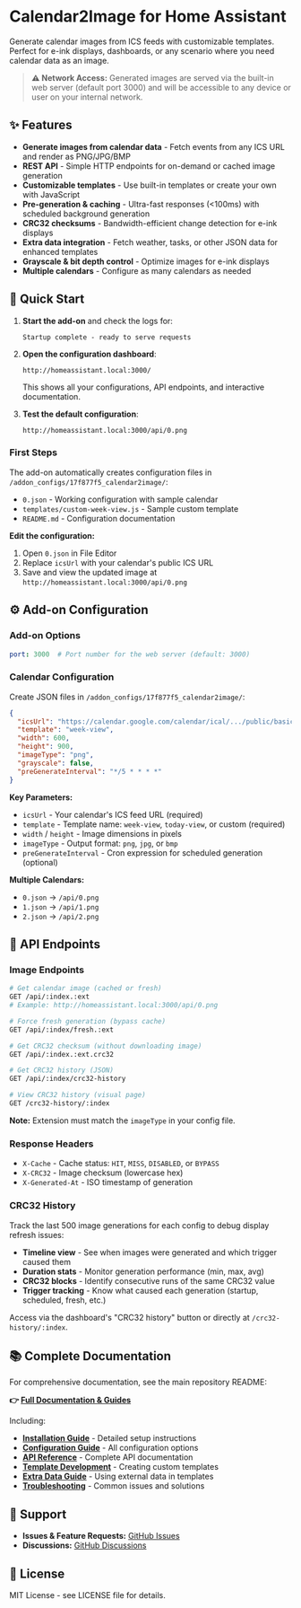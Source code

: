 # Calendar2Image for Home Assistant

Generate calendar images from ICS feeds with customizable templates. Perfect for e-ink displays, dashboards, or any scenario where you need calendar data as an image.

> **⚠️ Network Access:** Generated images are served via the built-in web server (default port 3000) and will be accessible to any device or user on your internal network.

## ✨ Features

- **Generate images from calendar data** - Fetch events from any ICS URL and render as PNG/JPG/BMP
- **REST API** - Simple HTTP endpoints for on-demand or cached image generation
- **Customizable templates** - Use built-in templates or create your own with JavaScript
- **Pre-generation & caching** - Ultra-fast responses (<100ms) with scheduled background generation
- **CRC32 checksums** - Bandwidth-efficient change detection for e-ink displays
- **Extra data integration** - Fetch weather, tasks, or other JSON data for enhanced templates
- **Grayscale & bit depth control** - Optimize images for e-ink displays
- **Multiple calendars** - Configure as many calendars as needed

## 🚀 Quick Start

1. **Start the add-on** and check the logs for:
   ```
   Startup complete - ready to serve requests
   ```

2. **Open the configuration dashboard**:
   ```
   http://homeassistant.local:3000/
   ```
   This shows all your configurations, API endpoints, and interactive documentation.

3. **Test the default configuration**:
   ```
   http://homeassistant.local:3000/api/0.png
   ```

### First Steps

The add-on automatically creates configuration files in `/addon_configs/17f877f5_calendar2image/`:
- `0.json` - Working configuration with sample calendar
- `templates/custom-week-view.js` - Sample custom template
- `README.md` - Configuration documentation

**Edit the configuration:**
1. Open `0.json` in File Editor
2. Replace `icsUrl` with your calendar's public ICS URL
3. Save and view the updated image at `http://homeassistant.local:3000/api/0.png`

## ⚙️ Add-on Configuration

### Add-on Options

```yaml
port: 3000  # Port number for the web server (default: 3000)
```

### Calendar Configuration

Create JSON files in `/addon_configs/17f877f5_calendar2image/`:

```json
{
  "icsUrl": "https://calendar.google.com/calendar/ical/.../public/basic.ics",
  "template": "week-view",
  "width": 600,
  "height": 900,
  "imageType": "png",
  "grayscale": false,
  "preGenerateInterval": "*/5 * * * *"
}
```

**Key Parameters:**
- `icsUrl` - Your calendar's ICS feed URL (required)
- `template` - Template name: `week-view`, `today-view`, or custom (required)
- `width` / `height` - Image dimensions in pixels
- `imageType` - Output format: `png`, `jpg`, or `bmp`
- `preGenerateInterval` - Cron expression for scheduled generation (optional)

**Multiple Calendars:**
- `0.json` → `/api/0.png`
- `1.json` → `/api/1.png`
- `2.json` → `/api/2.png`

## 🔌 API Endpoints

### Image Endpoints

```bash
# Get calendar image (cached or fresh)
GET /api/:index.:ext
# Example: http://homeassistant.local:3000/api/0.png

# Force fresh generation (bypass cache)
GET /api/:index/fresh.:ext

# Get CRC32 checksum (without downloading image)
GET /api/:index.:ext.crc32

# Get CRC32 history (JSON)
GET /api/:index/crc32-history

# View CRC32 history (visual page)
GET /crc32-history/:index
```

**Note:** Extension must match the `imageType` in your config file.

### Response Headers

- `X-Cache` - Cache status: `HIT`, `MISS`, `DISABLED`, or `BYPASS`
- `X-CRC32` - Image checksum (lowercase hex)
- `X-Generated-At` - ISO timestamp of generation

### CRC32 History

Track the last 500 image generations for each config to debug display refresh issues:

- **Timeline view** - See when images were generated and which trigger caused them
- **Duration stats** - Monitor generation performance (min, max, avg)
- **CRC32 blocks** - Identify consecutive runs of the same CRC32 value
- **Trigger tracking** - Know what caused each generation (startup, scheduled, fresh, etc.)

Access via the dashboard's "CRC32 history" button or directly at `/crc32-history/:index`.

## 📚 Complete Documentation

For comprehensive documentation, see the main repository README:

**👉 [Full Documentation & Guides](https://github.com/jantielens/ha-calendar2image#readme)**

Including:
- **[Installation Guide](https://github.com/jantielens/ha-calendar2image/blob/main/calendar2image/docs-user/INSTALLATION.md)** - Detailed setup instructions
- **[Configuration Guide](https://github.com/jantielens/ha-calendar2image/blob/main/calendar2image/docs-user/CONFIGURATION.md)** - All configuration options
- **[API Reference](https://github.com/jantielens/ha-calendar2image/blob/main/calendar2image/docs-user/API-REFERENCE.md)** - Complete API documentation
- **[Template Development](https://github.com/jantielens/ha-calendar2image/blob/main/calendar2image/docs-user/TEMPLATE-DEVELOPMENT.md)** - Creating custom templates
- **[Extra Data Guide](https://github.com/jantielens/ha-calendar2image/blob/main/calendar2image/docs-user/EXTRA-DATA.md)** - Using external data in templates
- **[Troubleshooting](https://github.com/jantielens/ha-calendar2image/blob/main/calendar2image/docs-user/TROUBLESHOOTING.md)** - Common issues and solutions

## 💬 Support

- **Issues & Feature Requests:** [GitHub Issues](https://github.com/jantielens/ha-calendar2image/issues)
- **Discussions:** [GitHub Discussions](https://github.com/jantielens/ha-calendar2image/discussions)

## 📄 License

MIT License - see LICENSE file for details.
